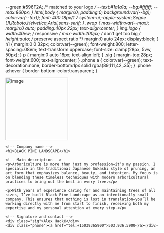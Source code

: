 --green:#596F2A;   /* matched to your logo */
      --text:#1a1a1a;
      --bg:#ffffff;
      --max:860px;
    }
    html,body {
      margin:0;
      padding:0;
      background:var(--bg);
      color:var(--text);
      font: 400 18px/1.7 system-ui,-apple-system,Segoe UI,Roboto,Helvetica,Arial,sans-serif;
    }
    .wrap {
      max-width:var(--max);
      margin:0 auto;
      padding:40px 22px;
      text-align:center;
    }
    img.logo {
      width:40vw;          /* responsive */
      max-width:200px;     /* don’t get too big */
      height:auto;         /* preserve aspect ratio */
      margin:0 auto 24px;
      display:block;
    }
    h1 {
      margin:0 0 32px;
      color:var(--green);
      font-weight:800;
      letter-spacing:.08em;
      text-transform:uppercase;
      font-size: clamp(28px, 5vw, 50px);
    }
    p {
      margin:0 auto 18px;
      text-align:left;
    }
    .sig {
      margin-top:28px;
      font-weight:600;
      text-align:center;
    }
    .phone a {
      color:var(--green);
      text-decoration:none;
      border-bottom:1px solid rgba(89,111,42,.35);
    }
    .phone a:hover {
      border-bottom-color:transparent;
    }
  </style>
</head>
<body>
  <main class="wrap">
    <!-- Logo -->
    <img width="200" height="200" alt="image" src="https://github.com/user-attachments/assets/defcdc82-43d7-49a7-acf3-759f1e577951" />


    <!-- Company name -->
    <h1>BLACK PINE LANDSCAPE</h1>

    <!-- Main description -->
    <p>Arboriculture is more than just my profession—it’s my passion. I specialize in the traditional Japanese Sukashi style of pruning, an art form that emphasizes balance, beauty, and intention. My focus is on blending these timeless techniques with modern arboricultural practices to bring out the best in every tree.</p>

    <p>With years of experience caring for and maintaining trees of all sizes, I’ve built Black Pine Landscape as an intentionally small company. This ensures that nothing is lost in translation—you’ll be working directly with me from start to finish, receiving both my expertise and my personal attention at every step.</p>

    <!-- Signature and contact -->
    <div class="sig">Alex Hacké</div>
    <div class="phone"><a href="tel:+15039365900">503.936.5900</a></div>
  </main>
</body>
</html>
